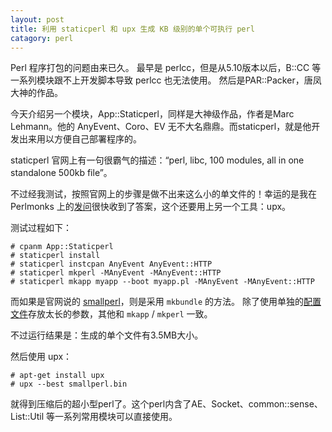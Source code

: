 ```yaml
---
layout: post
title: 利用 staticperl 和 upx 生成 KB 级别的单个可执行 perl
catagory: perl
---
```


Perl 程序打包的问题由来已久。
最早是 perlcc，但是从5.10版本以后，B::CC 等一系列模块跟不上开发脚本导致 perlcc 也无法使用。
然后是PAR::Packer，唐凤大神的作品。

今天介绍另一个模块，App::Staticperl，同样是大神级作品，作者是Marc Lehmann。他的 AnyEvent、Coro、EV 无不大名鼎鼎。而staticperl，就是他开发出来用以方便自己部署程序的。

staticperl 官网上有一句很霸气的描述：“perl, libc, 100 modules, all in one standalone 500kb file”。

不过经我测试，按照官网上的步骤是做不出来这么小的单文件的！幸运的是我在 Perlmonks 上的[发问](http://www.perlmonks.org/?node_id=1065912)很快收到了答案，这个还要用上另一个工具：upx。

测试过程如下：

```
# cpanm App::Staticperl
# staticperl install
# staticperl instcpan AnyEvent AnyEvent::HTTP
# staticperl mkperl -MAnyEvent -MAnyEvent::HTTP
# staticperl mkapp myapp --boot myapp.pl -MAnyEvent -MAnyEvent::HTTP
```

而如果是官网说的 [smallperl](http://staticperl.schmorp.de/smallperl.html)，则是采用 `mkbundle` 的方法。
除了使用单独的[配置文件](http://staticperl.schmorp.de/smallperl.bundle)存放太长的参数，其他和 `mkapp` / `mkperl` 一致。

不过运行结果是：生成的单个文件有3.5MB大小。

然后使用 upx：

```
# apt-get install upx
# upx --best smallperl.bin
```

就得到压缩后的超小型perl了。这个perl内含了AE、Socket、common::sense、List::Util 等一系列常用模块可以直接使用。
